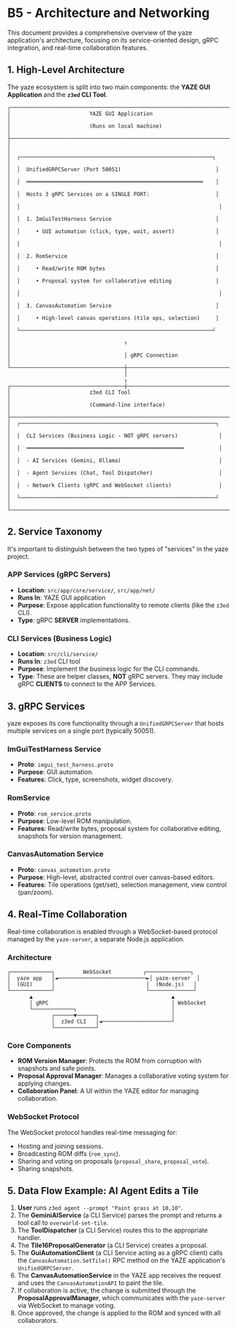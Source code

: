 # B5 - Architecture and Networking

This document provides a comprehensive overview of the yaze application's architecture, focusing on its service-oriented design, gRPC integration, and real-time collaboration features.

## 1. High-Level Architecture

The yaze ecosystem is split into two main components: the **YAZE GUI Application** and the **`z3ed` CLI Tool**.

```
┌─────────────────────────────────────────────────────────────────────────┐
│                         YAZE GUI Application                             │
│                         (Runs on local machine)                          │
├─────────────────────────────────────────────────────────────────────────┤
│                                                                           │
│  ┌─────────────────────────────────────────────────────────────┐        │
│  │  UnifiedGRPCServer (Port 50051)                              │        │
│  │  ════════════════════════════════════════════════════════    │        │
│  │  Hosts 3 gRPC Services on a SINGLE PORT:                     │        │
│  │                                                               │        │
│  │  1. ImGuiTestHarness Service                                 │        │
│  │     • GUI automation (click, type, wait, assert)             │        │
│  │                                                               │        │
│  │  2. RomService                                               │        │
│  │     • Read/write ROM bytes                                   │        │
│  │     • Proposal system for collaborative editing              │        │
│  │                                                               │        │
│  │  3. CanvasAutomation Service                                 │        │
│  │     • High-level canvas operations (tile ops, selection)     │        │
│  └─────────────────────────────────────────────────────────────┘        │
│                                    ↑                                      │
│                                    │ gRPC Connection                      │
└────────────────────────────────────┼──────────────────────────────────────┘
                                     │
                                     ↓
┌────────────────────────────────────┼──────────────────────────────────────┐
│                         z3ed CLI Tool                                     │
│                         (Command-line interface)                          │
├─────────────────────────────────────────────────────────────────────────┤
│  ┌──────────────────────────────────────────────────────────────┐       │
│  │  CLI Services (Business Logic - NOT gRPC servers)             │       │
│  │  ══════════════════════════════════════════════════           │       │
│  │  - AI Services (Gemini, Ollama)                               │       │
│  │  - Agent Services (Chat, Tool Dispatcher)                     │       │
│  │  - Network Clients (gRPC and WebSocket clients)               │       │
│  └──────────────────────────────────────────────────────────────┘       │
└───────────────────────────────────────────────────────────────────────────┘
```

## 2. Service Taxonomy

It's important to distinguish between the two types of "services" in the yaze project.

### APP Services (gRPC Servers)
- **Location**: `src/app/core/service/`, `src/app/net/`
- **Runs In**: YAZE GUI application
- **Purpose**: Expose application functionality to remote clients (like the `z3ed` CLI).
- **Type**: gRPC **SERVER** implementations.

### CLI Services (Business Logic)
- **Location**: `src/cli/service/`
- **Runs In**: `z3ed` CLI tool
- **Purpose**: Implement the business logic for the CLI commands.
- **Type**: These are helper classes, **NOT** gRPC servers. They may include gRPC **CLIENTS** to connect to the APP Services.

## 3. gRPC Services

yaze exposes its core functionality through a `UnifiedGRPCServer` that hosts multiple services on a single port (typically 50051).

### ImGuiTestHarness Service
- **Proto**: `imgui_test_harness.proto`
- **Purpose**: GUI automation.
- **Features**: Click, type, screenshots, widget discovery.

### RomService
- **Proto**: `rom_service.proto`
- **Purpose**: Low-level ROM manipulation.
- **Features**: Read/write bytes, proposal system for collaborative editing, snapshots for version management.

### CanvasAutomation Service
- **Proto**: `canvas_automation.proto`
- **Purpose**: High-level, abstracted control over canvas-based editors.
- **Features**: Tile operations (get/set), selection management, view control (pan/zoom).

## 4. Real-Time Collaboration

Real-time collaboration is enabled through a WebSocket-based protocol managed by the `yaze-server`, a separate Node.js application.

### Architecture
```
┌─────────────┐         WebSocket          ┌──────────────┐
│  yaze app   │◄────────────────────────────►│ yaze-server  │
│  (GUI)      │                             │  (Node.js)   │
└─────────────┘                             └──────────────┘
       ▲                                            ▲
       │ gRPC                                       │ WebSocket
       └─────────────┐                              │
              ┌──────▼──────┐                       │
              │  z3ed CLI   │◄──────────────────────┘
              └─────────────┘
```

### Core Components
- **ROM Version Manager**: Protects the ROM from corruption with snapshots and safe points.
- **Proposal Approval Manager**: Manages a collaborative voting system for applying changes.
- **Collaboration Panel**: A UI within the YAZE editor for managing collaboration.

### WebSocket Protocol
The WebSocket protocol handles real-time messaging for:
- Hosting and joining sessions.
- Broadcasting ROM diffs (`rom_sync`).
- Sharing and voting on proposals (`proposal_share`, `proposal_vote`).
- Sharing snapshots.

## 5. Data Flow Example: AI Agent Edits a Tile

1.  **User** runs `z3ed agent --prompt "Paint grass at 10,10"`.
2.  The **GeminiAIService** (a CLI Service) parses the prompt and returns a tool call to `overworld-set-tile`.
3.  The **ToolDispatcher** (a CLI Service) routes this to the appropriate handler.
4.  The **Tile16ProposalGenerator** (a CLI Service) creates a proposal.
5.  The **GuiAutomationClient** (a CLI Service acting as a gRPC client) calls the `CanvasAutomation.SetTile()` RPC method on the YAZE application's `UnifiedGRPCServer`.
6.  The **CanvasAutomationService** in the YAZE app receives the request and uses the `CanvasAutomationAPI` to paint the tile.
7.  If collaboration is active, the change is submitted through the **ProposalApprovalManager**, which communicates with the `yaze-server` via WebSocket to manage voting.
8.  Once approved, the change is applied to the ROM and synced with all collaborators.
